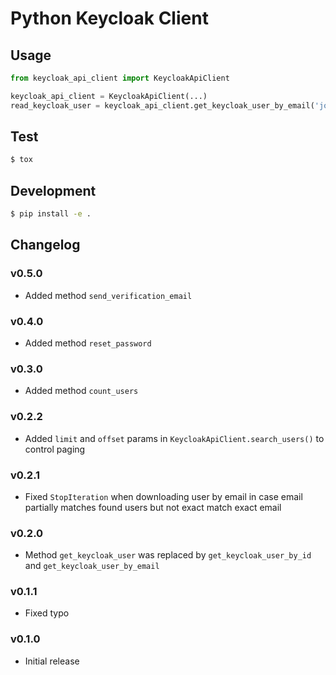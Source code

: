 # Python Keycloak Client

## Usage

```python
from keycloak_api_client import KeycloakApiClient

keycloak_api_client = KeycloakApiClient(...)
read_keycloak_user = keycloak_api_client.get_keycloak_user_by_email('johndoe@example.com')
```

## Test

```bash
$ tox
```

## Development

```bash
$ pip install -e .
```

## Changelog

### v0.5.0
- Added method `send_verification_email`

### v0.4.0
- Added method `reset_password`

### v0.3.0
- Added method `count_users`

### v0.2.2
- Added `limit` and `offset` params in `KeycloakApiClient.search_users()` to control paging

### v0.2.1
- Fixed `StopIteration` when downloading user by email in case email partially matches found users but not exact match exact email 

### v0.2.0
- Method `get_keycloak_user` was replaced by `get_keycloak_user_by_id` and `get_keycloak_user_by_email`

### v0.1.1
- Fixed typo

### v0.1.0
- Initial release
